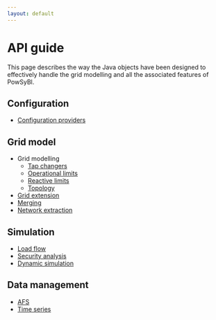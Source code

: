 ```yaml
---
layout: default
---
```


# API guide

This page describes the way the Java objects have been designed to effectively handle the grid modelling and all the associated features of PowSyBl.

## Configuration
- [Configuration providers](configuration.md)

## Grid model
- Grid modelling
  - [Tap changers](tap-changers.md)
  - [Operational limits](limits.md)
  - [Reactive limits](reactive-limits.md)
  - [Topology]()
- [Grid extension]()
- [Merging]()
- [Network extraction](extraction.md)

## Simulation
- [Load flow](loadflow.md)
- [Security analysis](security-analysis.md)
- [Dynamic simulation](dynamic-simulation.md)

## Data management
- [AFS](afs.md)
- [Time series](timeseries.md)

